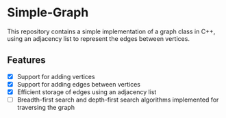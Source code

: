# Simple-Graph
This repository contains a simple implementation of a graph class in C++, using an adjacency list to represent the edges between vertices.

## Features
- [x] Support for adding vertices
- [x] Support for adding edges between vertices
- [x] Efficient storage of edges using an adjacency list
- [ ] Breadth-first search and depth-first search algorithms implemented for traversing the graph
